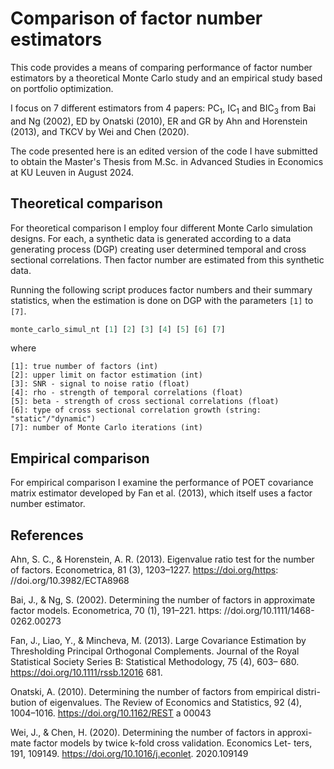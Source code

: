 # Comparison of factor number estimators
This code provides a means of comparing performance of factor number estimators by a theoretical Monte Carlo study and an empirical study based on portfolio optimization.

I focus on 7 different estimators from 4 papers: $\text{PC}_1$, $\text{IC}_1$ and $\text{BIC}_3$ from Bai and Ng (2002), $\text{ED}$ by Onatski (2010), $\text{ER}$ and $\text{GR}$ by Ahn and Horenstein (2013), and $\text{TKCV}$ by Wei and Chen (2020).

The code presented here is an edited version of the code I have submitted to obtain the Master's Thesis from M.Sc. in Advanced Studies in Economics at KU Leuven in August 2024.

## Theoretical comparison

For theoretical comparison I employ four different Monte Carlo simulation designs. For each, a synthetic data is generated according to a data generating process (DGP) creating user determined temporal and cross sectional correlations. Then factor number are estimated from this synthetic data.

Running the following script produces factor numbers and their summary statistics, when the estimation is done on DGP with the parameters `[1]` to `[7]`.

```python
monte_carlo_simul_nt [1] [2] [3] [4] [5] [6] [7]
```

where 
```
[1]: true number of factors (int)
[2]: upper limit on factor estimation (int)
[3]: SNR - signal to noise ratio (float)
[4]: rho - strength of temporal correlations (float)
[5]: beta - strength of cross sectional correlations (float)
[6]: type of cross sectional correlation growth (string: "static"/"dynamic")
[7]: number of Monte Carlo iterations (int)
```




## Empirical comparison
For empirical comparison I examine the performance of POET covariance matrix estimator developed by Fan et al. (2013), which itself uses a factor number estimator.

## References
Ahn, S. C., & Horenstein, A. R. (2013). Eigenvalue ratio test for the number
of factors. Econometrica, 81 (3), 1203–1227. https://doi.org/https:
//doi.org/10.3982/ECTA8968

Bai, J., & Ng, S. (2002). Determining the number of factors in approximate
factor models. Econometrica, 70 (1), 191–221. https:
//doi.org/10.1111/1468-0262.00273

Fan, J., Liao, Y., & Mincheva, M. (2013). Large Covariance Estimation
by Thresholding Principal Orthogonal Complements. Journal of the
Royal Statistical Society Series B: Statistical Methodology, 75 (4), 603–
680. https://doi.org/10.1111/rssb.12016
681. 

Onatski, A. (2010). Determining the number of factors from empirical distri-
bution of eigenvalues. The Review of Economics and Statistics, 92 (4),
1004–1016. https://doi.org/10.1162/REST a 00043

Wei, J., & Chen, H. (2020). Determining the number of factors in approxi-
mate factor models by twice k-fold cross validation. Economics Let-
ters, 191, 109149. https://doi.org/10.1016/j.econlet.
2020.109149


